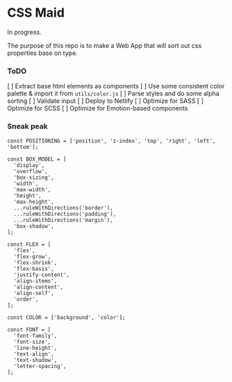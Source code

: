 # CSS Maid

In progress.

The purpose of this repo is to make a Web App that will sort out css properties base on type.

### ToDO

[ ] Extract base html elements as components
[ ] Use some consistent color palette & import it from `utils/color.js`
[ ] Parse styles and do some alpha sorting
[ ] Validate input
[ ] Deploy to Netlify
[ ] Optimize for SASS
[ ] Optimize for SCSS
[ ] Optimize for Emotion-based components

### Sneak peak

```
const POSITIONING = ['position', 'z-index', 'top', 'right', 'left', 'bottom'];

const BOX_MODEL = [
  'display',
  'overflow',
  'box-sizing',
  'width',
  'max-width',
  'height',
  'max-height',
  ...ruleWithDirections('border'),
  ...ruleWithDirections('padding'),
  ...ruleWithDirections('margin'),
  'box-shadow',
];

const FLEX = [
  'flex',
  'flex-grow',
  'flex-shrink',
  'flex-basis',
  'justify-content',
  'align-items',
  'align-content',
  'align-self',
  'order',
];

const COLOR = ['background', 'color'];

const FONT = [
  'font-family',
  'font-size',
  'line-height',
  'text-align',
  'text-shadow',
  'letter-spacing',
];
```
